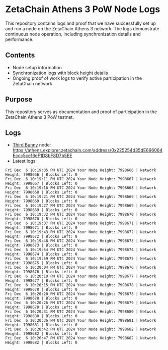 # ZetaChain Athens 3 PoW Node Logs
This repository contains logs and proof that we have successfully set up and run a node on the ZetaChain Athens 3 network. The logs demonstrate continuous node operation, including synchronization details and performance.

## Contents
- Node setup information
- Synchronization logs with block height details
- Ongoing proof of work logs to verify active participation in the ZetaChain network

## Purpose
This repository serves as documentation and proof of participation in the ZetaChain Athens 3 PoW testnet.

## Logs

- [Third Bunny](https://thirdbunny.xyz/) node: https://athens.explorer.zetachain.com/address/0x225254d35dE666064Eccc5ce16eF1D8bF8D7b5EE
- Latest logs:
```
Fri Dec  6 10:19:05 PM UTC 2024 Your Node Height: 7998666 | Network Height: 7998666 | Blocks Left: 0
Fri Dec  6 10:19:11 PM UTC 2024 Your Node Height: 7998667 | Network Height: 7998667 | Blocks Left: 0
Fri Dec  6 10:19:16 PM UTC 2024 Your Node Height: 7998668 | Network Height: 7998668 | Blocks Left: 0
Fri Dec  6 10:19:21 PM UTC 2024 Your Node Height: 7998669 | Network Height: 7998669 | Blocks Left: 0
Fri Dec  6 10:19:27 PM UTC 2024 Your Node Height: 7998669 | Network Height: 7998669 | Blocks Left: 0
Fri Dec  6 10:19:32 PM UTC 2024 Your Node Height: 7998670 | Network Height: 7998670 | Blocks Left: 0
Fri Dec  6 10:19:37 PM UTC 2024 Your Node Height: 7998671 | Network Height: 7998671 | Blocks Left: 0
Fri Dec  6 10:19:43 PM UTC 2024 Your Node Height: 7998672 | Network Height: 7998672 | Blocks Left: 0
Fri Dec  6 10:19:48 PM UTC 2024 Your Node Height: 7998673 | Network Height: 7998673 | Blocks Left: 0
Fri Dec  6 10:19:54 PM UTC 2024 Your Node Height: 7998674 | Network Height: 7998674 | Blocks Left: 0
Fri Dec  6 10:19:59 PM UTC 2024 Your Node Height: 7998675 | Network Height: 7998675 | Blocks Left: 0
Fri Dec  6 10:20:04 PM UTC 2024 Your Node Height: 7998676 | Network Height: 7998676 | Blocks Left: 0
Fri Dec  6 10:20:10 PM UTC 2024 Your Node Height: 7998677 | Network Height: 7998677 | Blocks Left: 0
Fri Dec  6 10:20:15 PM UTC 2024 Your Node Height: 7998678 | Network Height: 7998678 | Blocks Left: 0
Fri Dec  6 10:20:20 PM UTC 2024 Your Node Height: 7998678 | Network Height: 7998678 | Blocks Left: 0
Fri Dec  6 10:20:26 PM UTC 2024 Your Node Height: 7998679 | Network Height: 7998679 | Blocks Left: 0
Fri Dec  6 10:20:31 PM UTC 2024 Your Node Height: 7998680 | Network Height: 7998680 | Blocks Left: 0
Fri Dec  6 10:20:36 PM UTC 2024 Your Node Height: 7998681 | Network Height: 7998681 | Blocks Left: 0
Fri Dec  6 10:20:42 PM UTC 2024 Your Node Height: 7998682 | Network Height: 7998682 | Blocks Left: 0
Fri Dec  6 10:20:47 PM UTC 2024 Your Node Height: 7998682 | Network Height: 7998682 | Blocks Left: 0
```

